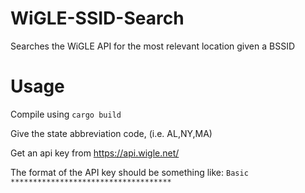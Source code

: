 # WiGLE-SSID-Search
Searches the WiGLE API for the most relevant location given a BSSID

# Usage
Compile using ```cargo build```

Give the state abbreviation code, (i.e. AL,NY,MA)

Get an api key from https://api.wigle.net/

The format of the API key should be something like:
```Basic ************************************```
